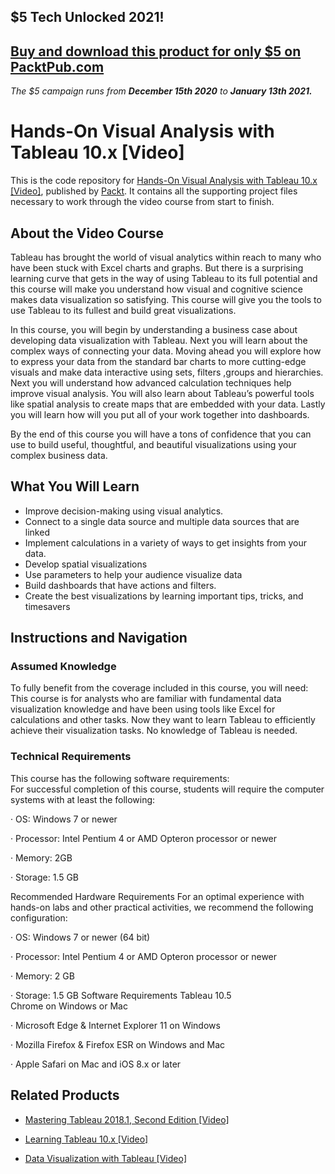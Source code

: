 ## $5 Tech Unlocked 2021!
[Buy and download this product for only $5 on PacktPub.com](https://www.packtpub.com/)
-----
*The $5 campaign         runs from __December 15th 2020__ to __January 13th 2021.__*

# Hands-On Visual Analysis with Tableau 10.x [Video]
This is the code repository for [Hands-On Visual Analysis with Tableau 10.x [Video]](https://www.packtpub.com/big-data-and-business-intelligence/hands-visual-analysis-tableau-10x-video?utm_source=github&utm_medium=repository&utm_campaign=9781789134056), published by [Packt](https://www.packtpub.com/?utm_source=github). It contains all the supporting project files necessary to work through the video course from start to finish.
## About the Video Course
Tableau has brought the world of visual analytics within reach to many who have been stuck with Excel charts and graphs. But there is a surprising learning curve that gets in the way of using Tableau to its full potential and this course will make you understand how visual and cognitive science makes data visualization so satisfying. This course will give you the tools to use Tableau to its fullest and build great visualizations.

In this course, you will begin by understanding a business case about developing data visualization with Tableau. Next you will learn about the complex ways of connecting your data. Moving ahead you will explore how to express your data from the standard bar charts to more cutting-edge visuals and make data interactive using sets, filters ,groups and hierarchies. Next you will understand how advanced calculation techniques help improve visual analysis. You will also learn about Tableau’s powerful tools like spatial analysis to create maps that are embedded with your data. Lastly you will learn how will you put all of your work together into dashboards.

By the end of this course you will have a tons of confidence that you can use to build useful, thoughtful, and beautiful visualizations using your complex business data.


<H2>What You Will Learn</H2>
<DIV class=book-info-will-learn-text>
<UL>
<LI>Improve decision-making using visual analytics.&nbsp; 
<LI>Connect to a single data source and multiple data sources that are linked 
<LI>Implement calculations in a variety of ways to get insights from your data.&nbsp; 
<LI>Develop spatial visualizations&nbsp; 
<LI>Use parameters to help your audience visualize data&nbsp; 
<LI>Build dashboards that have actions and filters.&nbsp; 
<LI>Create the best visualizations by learning important tips, tricks, and timesavers </LI></UL></DIV>

## Instructions and Navigation
### Assumed Knowledge
To fully benefit from the coverage included in this course, you will need:<br/>
This course is for analysts who are familiar with fundamental data visualization knowledge and have been using tools like Excel for calculations and other tasks. Now they want to learn Tableau to efficiently achieve their visualization tasks. No knowledge of Tableau is needed.
### Technical Requirements
This course has the following software requirements:<br/>
For successful completion of this course, students will require the computer systems with at least the following:

·         OS: Windows 7 or newer

·         Processor: Intel Pentium 4 or AMD Opteron processor or newer

·         Memory: 2GB

·         Storage: 1.5 GB

Recommended Hardware Requirements
For an optimal experience with hands-on labs and other practical activities, we recommend the following configuration:

·         OS: Windows 7 or newer (64 bit)

·         Processor: Intel Pentium 4 or AMD Opteron processor or newer

·         Memory: 2 GB

·         Storage: 1.5 GB
Software Requirements
        Tableau 10.5         
        Chrome on Windows or Mac

·         Microsoft Edge & Internet Explorer 11 on Windows

·         Mozilla Firefox & Firefox ESR on Windows and Mac

·        Apple Safari on Mac and iOS 8.x or later


## Related Products
* [Mastering Tableau 2018.1, Second Edition [Video]](https://www.packtpub.com/big-data-and-business-intelligence/mastering-tableau-20181-second-edition-video?utm_source=github&utm_medium=repository&utm_campaign=9781789133790)

* [Learning Tableau 10.x [Video]](https://www.packtpub.com/big-data-and-business-intelligence/learning-tableau-10x-video?utm_source=github&utm_medium=repository&utm_campaign=9781788836043)

* [Data Visualization with Tableau [Video]](https://www.packtpub.com/big-data-and-business-intelligence/data-visualization-tableau-video?utm_source=github&utm_medium=repository&utm_campaign=9781788837330)

